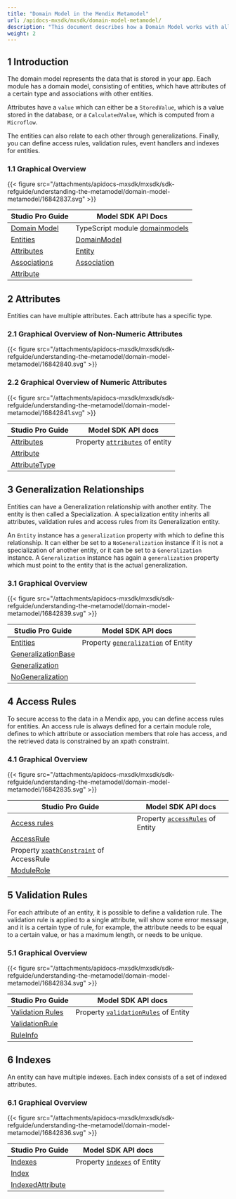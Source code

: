 ```yaml
---
title: "Domain Model in the Mendix Metamodel"
url: /apidocs-mxsdk/mxsdk/domain-model-metamodel/
description: "This document describes how a Domain Model works with all its components (attributes, access rules, etc.)."
weight: 2
---
```


## 1 Introduction

The domain model represents the data that is stored in your app. Each module has a domain model, consisting of entities, which have attributes of a certain type and associations with other entities.

Attributes have a `value` which can either be a `StoredValue`, which is a value stored in the database, or a `CalculatedValue`, which is computed from a `Microflow`.

The entities can also relate to each other through generalizations. Finally, you can define access rules, validation rules, event handlers and indexes for entities.

### 1.1 Graphical Overview

{{< figure src="/attachments/apidocs-mxsdk/mxsdk/sdk-refguide/understanding-the-metamodel/domain-model-metamodel/16842837.svg" >}}

Studio Pro Guide | Model SDK API Docs
--- | ---
[Domain Model](/refguide/domain-model/) | TypeScript module [domainmodels](https://apidocs.rnd.mendix.com/modelsdk/latest/modules/domainmodels.html) 
[Entities](/refguide/entities/) | [DomainModel](https://apidocs.rnd.mendix.com/modelsdk/latest/classes/domainmodels.domainmodel.html)
[Attributes](/refguide/attributes/) | [Entity](https://apidocs.rnd.mendix.com/modelsdk/latest/classes/domainmodels.entity.html)
[Associations](/refguide/associations/) | [Association](https://apidocs.rnd.mendix.com/modelsdk/latest/classes/domainmodels.association.html)
| [Attribute](https://apidocs.rnd.mendix.com/modelsdk/latest/classes/domainmodels.attribute.html)

## 2 Attributes

Entities can have multiple attributes. Each attribute has a specific type.

### 2.1 Graphical Overview of Non-Numeric Attributes

{{< figure src="/attachments/apidocs-mxsdk/mxsdk/sdk-refguide/understanding-the-metamodel/domain-model-metamodel/16842840.svg" >}}

### 2.2 Graphical Overview of Numeric Attributes

{{< figure src="/attachments/apidocs-mxsdk/mxsdk/sdk-refguide/understanding-the-metamodel/domain-model-metamodel/16842841.svg" >}}

Studio Pro Guide | Model SDK API docs
--- | ---
[Attributes](/refguide/attributes/) | Property [`attributes`](https://apidocs.rnd.mendix.com/modelsdk/latest/classes/domainmodels.entity.html#attributes) of entity 
| [Attribute](https://apidocs.rnd.mendix.com/modelsdk/latest/classes/domainmodels.attribute.html)
| [AttributeType](https://apidocs.rnd.mendix.com/modelsdk/latest/classes/domainmodels.attributetype.html)

## 3 Generalization Relationships

Entities can have a Generalization relationship with another entity. The entity is then called a Specialization. A specialization entity inherits all attributes, validation rules and access rules from its Generalization entity.

An `Entity` instance has a `generalization` property with which to define this relationship. It can either be set to a `NoGeneralization` instance if it is not a specialization of another entity, or it can be set to a `Generalization` instance. A `Generalization` instance has again a `generalization` property which must point to the entity that is the actual generalization.

### 3.1 Graphical Overview

{{< figure src="/attachments/apidocs-mxsdk/mxsdk/sdk-refguide/understanding-the-metamodel/domain-model-metamodel/16842839.svg" >}}

Studio Pro Guide | Model SDK API docs
--- | ---
[Entities](/refguide/entities/) | Property [`generalization`](https://apidocs.rnd.mendix.com/modelsdk/latest/classes/domainmodels.entity.html#generalization) of Entity
| [GeneralizationBase](https://apidocs.rnd.mendix.com/modelsdk/latest/classes/domainmodels.generalizationbase.html)
| [Generalization](https://apidocs.rnd.mendix.com/modelsdk/latest/classes/domainmodels.generalization.html)
| [NoGeneralization](https://apidocs.rnd.mendix.com/modelsdk/latest/classes/domainmodels.nogeneralization.html)

## 4 Access Rules

To secure access to the data in a Mendix app, you can define access rules for entities. An access rule is always defined for a certain module role, defines to which attribute or association members that role has access, and the retrieved data is constrained by an xpath constraint.

### 4.1 Graphical Overview

{{< figure src="/attachments/apidocs-mxsdk/mxsdk/sdk-refguide/understanding-the-metamodel/domain-model-metamodel/16842835.svg" >}}

Studio Pro Guide | Model SDK API docs
--- | ---
[Access rules](/refguide/access-rules/) | Property [`accessRules`](https://apidocs.rnd.mendix.com/modelsdk/latest/classes/domainmodels.entity.html#accessrules) of Entity
| [AccessRule](https://apidocs.rnd.mendix.com/modelsdk/latest/classes/domainmodels.accessrule.html)
| Property [`xpathConstraint`](https://apidocs.rnd.mendix.com/modelsdk/latest/classes/domainmodels.accessrule.html#xpathconstraint) of AccessRule
| [ModuleRole](https://apidocs.rnd.mendix.com/modelsdk/latest/classes/security.modulerole.html)

## 5 Validation Rules

For each attribute of an entity, it is possible to define a validation rule. The validation rule is applied to a single attribute, will show some error message, and it is a certain type of rule, for example, the attribute needs to be equal to a certain value, or has a maximum length, or needs to be unique.

### 5.1 Graphical Overview

{{< figure src="/attachments/apidocs-mxsdk/mxsdk/sdk-refguide/understanding-the-metamodel/domain-model-metamodel/16842834.svg" >}}

Studio Pro Guide | Model SDK API docs
--- | ---
[Validation Rules](/refguide/validation-rules/) | Property [`validationRules`](https://apidocs.rnd.mendix.com/modelsdk/latest/classes/domainmodels.entity.html#validationrules) of Entity
| [ValidationRule](https://apidocs.rnd.mendix.com/modelsdk/latest/classes/domainmodels.validationrule.html)
| [RuleInfo](https://apidocs.rnd.mendix.com/modelsdk/latest/classes/domainmodels.ruleinfo.html)

## 6 Indexes

An entity can have multiple indexes. Each index consists of a set of indexed attributes.

### 6.1 Graphical Overview

{{< figure src="/attachments/apidocs-mxsdk/mxsdk/sdk-refguide/understanding-the-metamodel/domain-model-metamodel/16842836.svg" >}}

Studio Pro Guide | Model SDK API docs
--- | ---
[Indexes](/refguide/indexes/) | Property [`indexes`](https://apidocs.rnd.mendix.com/modelsdk/latest/classes/domainmodels.entity.html#indexes) of Entity
| [Index](https://apidocs.rnd.mendix.com/modelsdk/latest/classes/domainmodels.index.html)
| [IndexedAttribute](https://apidocs.rnd.mendix.com/modelsdk/latest/classes/domainmodels.indexedattribute.html)

